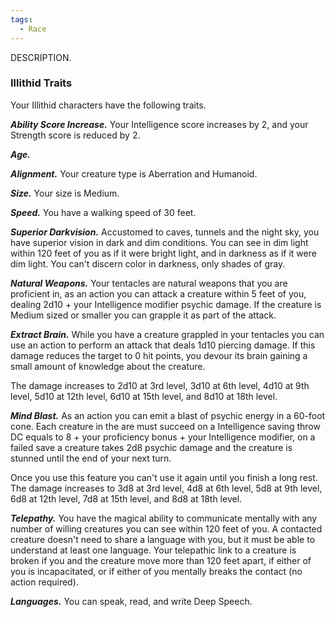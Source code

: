 ```yaml
---
tags:
  - Race
---
```

DESCRIPTION.

### Illithid Traits
Your Illithid characters have the following traits.

***Ability Score Increase.***
Your Intelligence score increases by 2, and your Strength score is reduced by 2.

***Age.***


***Alignment.***
Your creature type is Aberration and Humanoid.

***Size.***
Your size is Medium.

***Speed.***
You have a walking speed of 30 feet.

***Superior Darkvision.***
Accustomed to caves, tunnels and the night sky, you have superior vision in dark and dim conditions. You can see in dim light within 120 feet of you as if it were bright light, and in darkness as if it were dim light. You can't discern color in darkness, only shades of gray.

***Natural Weapons.***
Your tentacles are natural weapons that you are proficient in, as an action you can attack a creature within 5 feet of you, dealing 2d10 + your Intelligence modifier psychic damage. If the creature is Medium sized or smaller you can grapple it as part of the attack.

***Extract Brain.***
While you have a creature grappled in your tentacles you can use an action to perform an attack that deals 1d10 piercing damage. If this damage reduces the target to 0 hit points, you devour its brain gaining a small amount of knowledge about the creature. 

The damage increases to 2d10 at 3rd level, 3d10 at 6th level, 4d10 at 9th level, 5d10 at 12th level, 6d10 at 15th level, and 8d10 at 18th level.

***Mind Blast.***
As an action you can emit a blast of psychic energy in a 60-foot cone. Each creature in the are must succeed on a Intelligence saving throw DC equals to 8 + your proficiency bonus + your Intelligence modifier, on a failed save a creature takes 2d8 psychic damage and the creature is stunned until the end of your next turn.

Once you use this feature you can't use it again until you finish a long rest. The damage increases to 3d8 at 3rd level, 4d8 at 6th level, 5d8 at 9th level, 6d8 at 12th level, 7d8 at 15th level, and 8d8 at 18th level.

***Telepathy.***
You have the magical ability to communicate mentally with any number of willing creatures you can see within 120 feet of you. A contacted creature doesn't need to share a language with you, but it must be able to understand at least one language. Your telepathic link to a creature is broken if you and the creature move more than 120 feet apart, if either of you is incapacitated, or if either of you mentally breaks the contact (no action required).

***Languages.***
You can speak, read, and write Deep Speech.